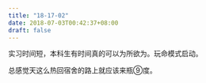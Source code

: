 ```yaml
---
title: "18-17-02"
date: 2018-07-03T00:42:37+08:00
draft: false
---
```


实习时间短，本科生有时间真的可以为所欲为。玩命模式启动。

总感觉天这么热回宿舍的路上就应该来瓶⑨度。

